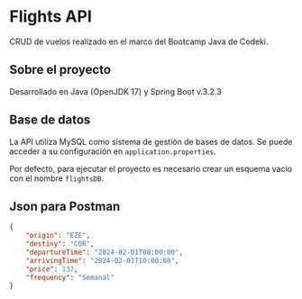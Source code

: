 
# Flights API

CRUD de vuelos realizado en el marco del Bootcamp Java de Codeki.


## Sobre el proyecto

Desarrollado en Java (OpenJDK 17) y Spring Boot v.3.2.3

## Base de datos

La API utiliza MySQL como sistema de gestión de bases de datos. Se puede acceder a su configuración en `application.properties`.

Por defecto, para ejecutar el proyecto es necesario crear un esquema vacío con el nombre `flightsDB`.


## Json para Postman

```json
{
    "origin": "EZE",
    "destiny": "COR",
    "departureTime": "2024-02-01T08:00:00",
    "arrivingTime": "2024-02-01T10:00:00",
    "price": 137,
    "frequency": "Semanal"
}
```
